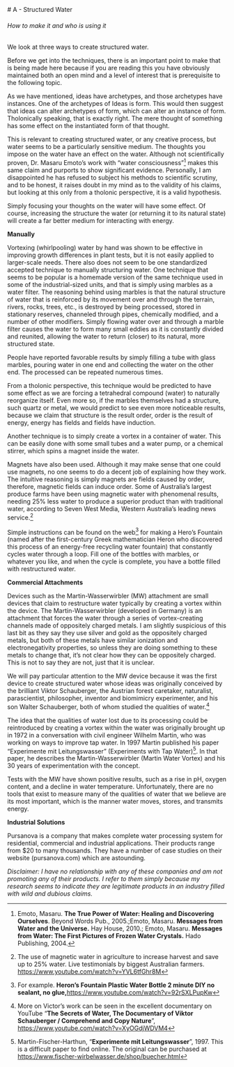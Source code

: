 <div style='page-break-after: always; break-after: always;'></div>
# A - Structured Water

###### How to make it and who is using it

We look at three ways to create structured water.

Before we get into the techniques, there is an important point to make that is being made here because if you are reading this you have obviously maintained both an open mind and a level of interest that is prerequisite to the following topic.

As we have mentioned, ideas have archetypes, and those archetypes have instances.  One of the archetypes of Ideas is form.  This would then suggest that ideas can alter archetypes of form, which can alter an instance of form.  Tholonically speaking, that is exactly right.  The mere thought of something has some effect on the instantiated form of that thought.

This is relevant to creating structured water, or any creative process, but water seems to be a particularly sensitive medium.  The thoughts you impose on the water have an effect on the water.  Although not scientifically proven, Dr.  Masaru Emoto&rsquo;s work with &ldquo;water consciousness&rdquo;[^190] makes this same claim and purports to show significant evidence.  Personally, I am disappointed he has refused to subject his methods to scientific scrutiny, and to be honest, it raises doubt in my mind as to the validity of his claims, but looking at this only from a tholonic perspective, it is a valid hypothesis.

Simply focusing your thoughts on the water will have some effect.  Of course, increasing the structure the water (or returning it to its natural state) will create a far better medium for interacting with energy.

**Manually**

Vortexing (whirlpooling) water by hand was shown to be effective in improving growth differences in plant tests, but it is not easily applied to larger-scale needs.  There also does not seem to be one standardized accepted technique to manually structuring water.  One technique that seems to be popular is a homemade version of the same technique used in some of the industrial-sized units, and that is simply using marbles as a water filter.  The reasoning behind using marbles is that the natural structure of water that is reinforced by its movement over and through the terrain, rivers, rocks, trees, etc., is destroyed by being processed, stored in stationary reserves, channeled through pipes, chemically modified,  and a number of other modifiers. Simply flowing water over and through a marble filter causes the water to form many small eddies as it is constantly divided and reunited, allowing the water to return (closer) to its natural, more structured state.

People have reported favorable results by simply filling a tube with glass marbles, pouring water in one end and collecting the water on the other end.  The processed can be repeated numerous times.

From a tholonic perspective, this technique would be predicted to have some effect as we are forcing a tetrahedral compound (water) to naturally reorganize itself.  Even more so, if the marbles themselves had a structure, such quartz or metal, we would predict to see even more noticeable results, because we claim that structure is the result order, order is the result of energy, energy has fields and fields have induction.

Another technique is to simply create a vortex in a container of water.  This can be easily done with some small tubes and a water pump, or a chemical stirrer, which spins a magnet inside the water.

Magnets have also been used.  Although it may make sense that one could use magnets, no one seems to do a decent job of explaining how they work. The intuitive reasoning is simply magnets are fields caused by order, therefore, magnetic fields can induce order. Some of Australia&rsquo;s largest produce farms have been using magnetic water with phenomenal results, needing 25% less water to produce a superior product than with traditional water, according to Seven West Media, Western Australia&rsquo;s leading news service.[^191]

Simple instructions can be found on the web[^192] for making a Hero&rsquo;s Fountain (named after the first-century Greek mathematician Heron who discovered this process of an energy-free recycling water fountain) that constantly cycles water through a loop.  Fill one of the bottles with marbles, or whatever you like, and when the cycle is complete, you have a bottle filled with restructured water.

**Commercial Attachments**

Devices such as the Martin-Wasserwirbler (MW) attachment are small devices that claim to restructure water typically by creating a vortex within the device.  The Martin-Wasserwirbler (developed in Germany) is an attachment that forces the water through a series of vortex-creating channels made of oppositely charged metals.  I am slightly suspicious of this last bit as they say they use silver and gold as the oppositely charged metals, but both of these metals have similar ionization and electronegativity properties, so unless they are doing something to these metals to change that, it&rsquo;s not clear how they can be oppositely charged.  This is not to say they are not, just that it is unclear.

We will pay particular attention to the MW device because it was the first device to create structured water whose ideas was originally conceived by the brilliant Viktor Schauberger, the Austrian forest caretaker, naturalist, parascientist, philosopher, inventor and biomimicry experimenter, and his son Walter Schauberger, both of whom studied the qualities of water.[^193]

The idea that the qualities of water lost due to its processing could be reintroduced by creating a vortex within the water was originally brought up in 1972 in a conversation with civil engineer Wilhelm Martin, who was working on ways to improve tap water.  In 1997 Martin published his paper &ldquo;Experimente mit Leitungswasser&rdquo; (Experiments with Tap Water)[^194].  In that paper, he describes the Martin-Wasserwirbler (Martin Water Vortex) and his 30 years of experimentation with the concept.

Tests with the MW have shown positive results, such as a rise in pH, oxygen content, and a decline in water temperature.  Unfortunately, there are no tools that exist to measure many of the qualities of water that we believe are its most important, which is the manner water moves, stores, and transmits energy.

**Industrial Solutions**

Pursanova is a company that makes complete water processing system for residential, commercial and industrial applications.  Their products range from &dollar;20 to many thousands.  They have a number of case studies on their website (pursanova.com) which are astounding.

*Disclaimer: I have no relationship with any of these companies and am not promoting any of their products.  I refer to them simply because my research seems to indicate they are legitimate products in an industry filled with wild and dubious claims.*

[^190]: Emoto, Masaru. **The True Power of Water: Healing and Discovering Ourselves**. Beyond Words Pub., 2005.;Emoto, Masaru. **Messages from Water and the Universe.** Hay House, 2010.; Emoto, Masaru. **Messages from Water: The First Pictures of Frozen Water Crystals.** Hado Publishing, 2004.
[^191]: The use of magnetic water in agriculture to increase harvest and save up to 25% water. Live testimonials by biggest Australian farmers. <https://www.youtube.com/watch?v=YVL6tfGhr8M>
[^192]: For example. **Heron&rsquo;s Fountain Plastic Water Bottle 2 minute DIY no sealant, no glue,**<https://www.youtube.com/watch?v=92rSXLPupKw>
[^193]: More on Victor&rsquo;s work can be seen in the excellent documentary on YouTube &ldquo;**The Secrets of Water, The Documentary of Viktor Schauberger / Comprehend and Copy Nature**&rdquo;, <https://www.youtube.com/watch?v=XyOGdjWDVM4>
[^194]: Martin-Fischer-Harthun, &ldquo;**Experimente mit Leitungswasser**&rdquo;, 1997. This is a difficult paper to find online. The original can be purchased at <https://www.fischer-wirbelwasser.de/shop/buecher.html>